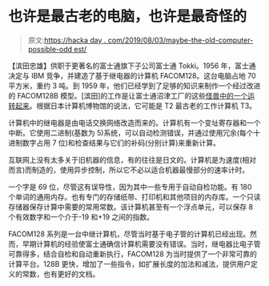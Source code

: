# 也许是最古老的电脑，也许是最奇怪的

> 原文:[https://hacka day . com/2019/08/03/maybe-the-old-computer-possible-odd est/](https://hackaday.com/2019/08/03/maybe-the-oldest-computer-probably-the-oddest/)

【滨田忠雄】供职于更著名的富士通旗下子公司富士通 Tokki。1956 年，富士通决定与 IBM 竞争，并建造了基于继电器的计算机 FACOM128。这台电脑占地 70 平方米，重约 3 吨。到 1959 年，他们已经学到了足够的知识来制作一个经过改进的 FACOM128B 模型。[滨田]的工作是让富士通沼津工厂的这些[怪兽中的一个运转起来](http://www.asahi.com/ajw/articles/AJ201907280007.html)。根据日本计算机博物馆的说法，它可能是 T2 最古老的工作计算机 T3。

计算机中的继电器是由电话交换网络改造而来的。计算机有一个变址寄存器和一个中断。它使用二进制(基数为 5)系统，可以自动检测错误，并通过使用冗余(每个十进制数字占用 7 位)和检查结果与它们的补码(分别计算)来重新计算。

互联网上没有太多关于旧机器的信息，有的往往是日文的。计算机是为速度(相对而言)而制造的，使用异步控制，所以它不必以适合机器最慢部分的速率计时。

一个字是 69 位，尽管这有误导性，因为其中一些专用于自动自检功能。有 180 个单词的通用内存。也有专门的存储纸带、打印机和其他项目的内存库。一个只读存储器保存计算中需要的常用常数。该计算机甚至有一个浮点单元，可以保存 8 个有效数字和一个介于-19 和+19 之间的指数。

FACOM128 系列是一台中继计算机，尽管当时基于电子管的计算机已经出现。然而，早期计算机的经验使富士通确信计算机需要没有错误。当时，继电器比电子管可靠得多，结合自检和自动重新执行，FACOM128 为当时提供了一个非常可靠的计算平台。128B 更快，增加了一些指令，如扩展长度的加法和减法，提供用户定义的常数，也有更好的文档。